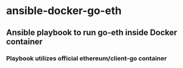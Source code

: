 # ansible-docker-go-eth
## Ansible playbook to run go-eth inside Docker container
### Playbook utilizes official ethereum/client-go container
